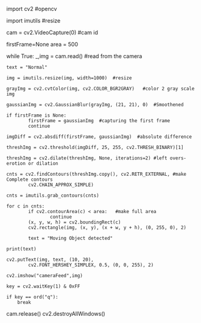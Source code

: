 import cv2   #opencv

import imutils  #resize

cam = cv2.VideoCapture(0)  #cam id

firstFrame=None
area = 500

while True:
    _,img = cam.read()   #read from the camera

    text = "Normal"

    img = imutils.resize(img, width=1000)  #resize

    grayImg = cv2.cvtColor(img, cv2.COLOR_BGR2GRAY)   #color 2 gray scale img

    gaussianImg = cv2.GaussianBlur(grayImg, (21, 21), 0)  #Smoothened

    if firstFrame is None:
            firstFrame = gaussianImg  #capturing the first frame
            continue

    imgDiff = cv2.absdiff(firstFrame, gaussianImg)  #absolute difference

    threshImg = cv2.threshold(imgDiff, 25, 255, cv2.THRESH_BINARY)[1]

    threshImg = cv2.dilate(threshImg, None, iterations=2) #left overs- erotion or dilation

    cnts = cv2.findContours(threshImg.copy(), cv2.RETR_EXTERNAL, #make Complete contours
            cv2.CHAIN_APPROX_SIMPLE)

    cnts = imutils.grab_contours(cnts)

    for c in cnts:
            if cv2.contourArea(c) < area:   #make full area
                    continue
            (x, y, w, h) = cv2.boundingRect(c)
            cv2.rectangle(img, (x, y), (x + w, y + h), (0, 255, 0), 2)

            text = "Moving Object detected"

    print(text)

    cv2.putText(img, text, (10, 20),
            cv2.FONT_HERSHEY_SIMPLEX, 0.5, (0, 0, 255), 2)

    cv2.imshow("cameraFeed",img)

    key = cv2.waitKey(1) & 0xFF

    if key == ord("q"):
        break

cam.release()
cv2.destroyAllWindows()
